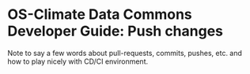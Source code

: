 # OS-Climate Data Commons Developer Guide: Push changes

Note to say a few words about pull-requests, commits, pushes, etc. and how to play nicely with CD/CI environment.
